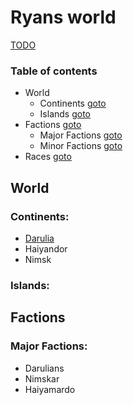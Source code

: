 # Ryans world
[TODO](/TODO.md)
### Table of contents
- World
    - Continents [goto](#continents)
    - Islands [goto](#islands)
- Factions [goto](#factions)
    - Major Factions [goto](#major-factions)
    - Minor Factions [goto](#minor-factions)
- Races [goto](#races)

## World
### Continents:
- [Darulia](/World/Continents/Darulia/Darulia.md)
- Haiyandor
- Nimsk

### Islands:


## Factions
### Major Factions:
- Darulians
- Nimskar
- Haiyamardo